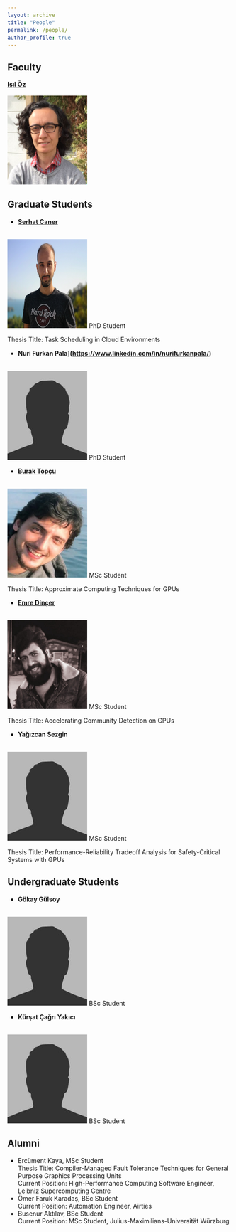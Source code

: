```yaml
---
layout: archive
title: "People"
permalink: /people/
author_profile: true
---
```


Faculty
---

**[Işıl Öz](https://www.linkedin.com/in/isiloz/)**<br/><br/>
<img src='/images/isil_oz.png' width="180" height="200">

Graduate Students
---

- **[Serhat Caner](https://www.linkedin.com/in/serhatcaner/)**<br/><br/>
<img src='/images/ra_serhat_caner.png' width="180" height="200">
 PhD Student<br/>
 
 Thesis Title: Task Scheduling in Cloud Environments
 
- **Nuri Furkan Pala](https://www.linkedin.com/in/nurifurkanpala/)**<br/><br/>
<img src='/images/bio-photo.jpg' width="180" height="200">
 PhD Student<br/>
 
- **[Burak Topçu](https://tr.linkedin.com/in/burak-topcu)**<br/><br/>
<img src='/images/burak_topcu.png' width="180" height="200">
 MSc Student<br/>
 
 Thesis Title: Approximate Computing Techniques for GPUs

- **[Emre Dinçer](https://www.linkedin.com/in/emredncr)**<br/><br/>
<img src='/images/emre_dincer.jpeg' width="180" height="200">
 MSc Student<br/>
 
 Thesis Title: Accelerating Community Detection on GPUs

- **Yağızcan Sezgin**<br/><br/>
<img src='/images/bio-photo.jpg' width="180" height="200">
 MSc Student<br/>
 
 Thesis Title: Performance-Reliability Tradeoff Analysis for Safety-Critical Systems with GPUs
 
Undergraduate Students
---

- **Gökay Gülsoy**<br/><br/>
<img src='/images/bio-photo.jpg' width="180" height="200">
 BSc Student<br/>

- **Kürşat Çağrı Yakıcı**<br/><br/>
<img src='/images/bio-photo.jpg' width="180" height="200">
 BSc Student<br/>
 
Alumni
---

- Ercüment Kaya, MSc Student <br/> Thesis Title: Compiler-Managed Fault Tolerance Techniques for General Purpose Graphics Processing Units <br/> Current Position: High-Performance Computing Software Engineer, Leibniz Supercomputing Centre
- Ömer Faruk Karadaş, BSc Student <br/> Current Position: Automation Engineer, Airties
- Busenur Aktılav, BSc Student <br/> Current Position: MSc Student, Julius-Maximilians-Universität Würzburg
